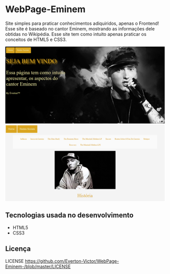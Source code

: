 # WebPage-Eminem
Site simples para praticar conhecimentos adiquiridos, apenas o Frontend! 
Esse site é baseado no cantor Eminem, mostrando as informações dele obtidas no Wikipédia.
Esse site tem como intuito apenas praticar os conceitos de HTML5 e CSS3.

![](https://github.com/Everton-Victor/WebPage-Eminem-/blob/master/capturaTela/Home.PNG?raw=true)
![](https://github.com/Everton-Victor/WebPage-Eminem-/blob/master/capturaTela/Historia.PNG?raw=true)

## Tecnologias usada no desenvolvimento
- HTML5
- CSS3

## Licença
LICENSE
https://github.com/Everton-Victor/WebPage-Eminem-/blob/master/LICENSE
